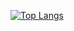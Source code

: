 [![Top Langs](https://github-readme-stats.vercel.app/api/top-langs/?username=itsnemesi)](https://github.com/itsnemesi)
